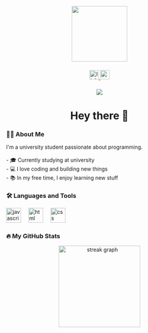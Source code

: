 <div align="center">
  <img height="150" src="https://media.giphy.com/media/M9gbBd9nbDrOTu1Mqx/giphy.gif" />
</div>

###

<div align="center">
  <a href="https://www.linkedin.com/in/jonathan-vite-rua-2aa342317/" target="_blank">
    <img src="https://img.shields.io/static/v1?message=LinkedIn&logo=linkedin&label=&color=0077B5&logoColor=white&labelColor=&style=for-the-badge" height="25" alt="linkedin logo" />
  </a>
  <a href="https://portafolio-rouge-gamma.vercel.app/" target="_blank">
    <img src="https://img.shields.io/static/v1?message=Portfolio&logo=web&label=&color=0A66C2&logoColor=white&labelColor=&style=for-the-badge" height="25" alt="portfolio logo" />
  </a>
</div>

###

<div align="center">
  <img src="https://visitor-badge.laobi.icu/badge?page_id=JMVR-des.JMVR-des" />
</div>

###

<h1 align="center">Hey there 👋</h1>

###

<h3 align="left">👨‍🎓 About Me</h3>

<p align="left">
  I'm a university student passionate about programming.<br><br>
  - 🎓 Currently studying at university<br>
  - 💻 I love coding and building new things<br>
  - 📚 In my free time, I enjoy learning new stuff<br>
</p>

###

<h3 align="left">🛠 Languages and Tools</h3>

<div align="left">
  <img src="https://cdn.jsdelivr.net/gh/devicons/devicon/icons/javascript/javascript-original.svg" height="40" alt="javascript logo" />
  <img width="12" />
  <img src="https://cdn.jsdelivr.net/gh/devicons/devicon/icons/html5/html5-original.svg" height="40" alt="html logo" />
  <img width="12" />
  <img src="https://cdn.jsdelivr.net/gh/devicons/devicon/icons/css3/css3-original.svg" height="40" alt="css logo" />
</div>

###

<h3 align="left">🔥 My GitHub Stats</h3>

<div align="center">
  <img src="https://streak-stats.demolab.com?user=JMVR-des&locale=en&mode=daily&theme=dark&hide_border=false&border_radius=5&order=3" height="220" alt="streak graph" />
</div>

<!--
**JMVR-des/JMVR-des** is a ✨ _special_ ✨ repository because its `README.md` (this file) appears on your GitHub profile.

Here are some ideas to get you started:

- 🔭 I’m currently working on ...
- 🌱 I’m currently learning ...
- 👯 I’m looking to collaborate on ...
- 🤔 I’m looking for help with ...
- 💬 Ask me about ...
- 📫 How to reach me: ...
- 😄 Pronouns: ...
- ⚡ Fun fact: ...
-->
